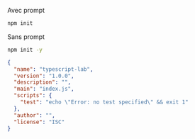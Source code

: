 Avec prompt

```bash
npm init
```

Sans prompt


```bash
npm init -y
```


```json
{
  "name": "typescript-lab",
  "version": "1.0.0",
  "description": "",
  "main": "index.js",
  "scripts": {
    "test": "echo \"Error: no test specified\" && exit 1"
  },
  "author": "",
  "license": "ISC"
}
```
